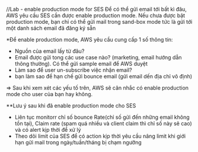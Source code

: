 //Lab - enable production mode for SES
Để có thể gửi email tới bất kì đâu, AWS yêu cầu SES cần được enable production mode. Nếu chưa được bật production mode, bạn chỉ có thể gửi mail trong sand-box mode tức là gửi tới một danh sách email đã đăng ký sẵn

*Để enable production mode, AWS yêu cầu cung cấp 1 số thông tin:
- Nguồn của email lấy từ đâu?
- Email được gửi tong các use case nào? (marketing, email hướng dẫn thông thường). Có thể gửi sample email để AWS duyệt
- Làm sao để user un-subscribe việc nhận email?
- bạn làm sao để hạn chế gửi bounce email (gửi email dến địa chỉ vô định)

=> Sau khi xem xét các yếu tố trên, AWS sẽ cân nhắc có enable production mode cho user của bạn hay không.

**Lưu ý sau khi đã enable production mode cho SES
- Liên tục monitorr chỉ số bounce Rate(chỉ số gửi đến những email không tồn tại), Claim rate (spam quá nhiều và client claim thì chỉ số này sẽ cao) và có alert kịp thời để xử lý
- Theo dõi limit của SES để có action kịp thời yêu cầu nâng limit khi giới hạn gửi mail trong ngày/tuần/tháng bị chạm ngưỡng
